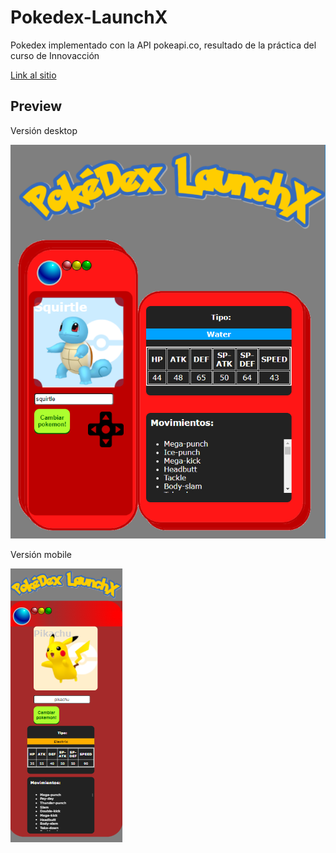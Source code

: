 # Pokedex-LaunchX
Pokedex implementado con la API  pokeapi.co, resultado de la práctica del curso de Innovacción

[Link al sitio](https://jonathanjrodriguez.github.io/pokedex-js/)

## Preview

Versión desktop

![Page preview](/assets/img/preview.PNG)

Versión mobile

![Page preview](/assets/img/previewmob.PNG)
